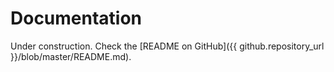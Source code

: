 # Documentation

Under construction. Check the [README on GitHub]({{ github.repository_url }}/blob/master/README.md).